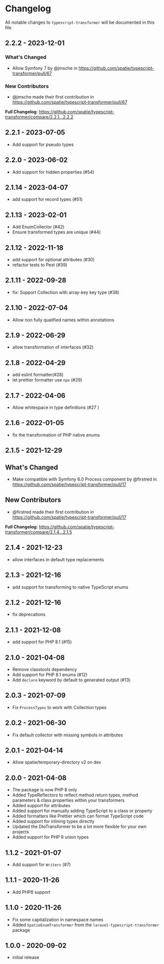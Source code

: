 # Changelog

All notable changes to `typescript-transformer` will be documented in this file

## 2.2.2 - 2023-12-01

### What's Changed

* Allow Symfony 7 by @jmsche in https://github.com/spatie/typescript-transformer/pull/67

### New Contributors

* @jmsche made their first contribution in https://github.com/spatie/typescript-transformer/pull/67

**Full Changelog**: https://github.com/spatie/typescript-transformer/compare/2.2.1...2.2.2

## 2.2.1 - 2023-07-05

- Add support for pseudo types

## 2.2.0 - 2023-06-02

- Add support for hidden properties (#54)

## 2.1.14 - 2023-04-07

- add support for record types (#51)

## 2.1.13 - 2023-02-01

- Add EnumCollector (#42)
- Ensure transformed types are unique (#44)

## 2.1.12 - 2022-11-18

- add support for optional attributes (#30)
- refactor tests to Pest (#39)

## 2.1.11 - 2022-09-28

- fix: Support Collection with array-key key type (#38)

## 2.1.10 - 2022-07-04

- Allow non fully qualified names within annotations

## 2.1.9 - 2022-06-29

- allow transformation of interfaces (#32)

## 2.1.8 - 2022-04-29

- add eslint formatter(#28)
- let prettier formatter use `npx` (#29)

## 2.1.7 - 2022-04-06

- Allow whitespace in type definitions (#27 )

## 2.1.6 - 2022-01-05

- fix the transformation of PHP native enums

## 2.1.5 - 2021-12-29

## What's Changed

- Make compatible with Symfony 6.0 Process component by @firstred in https://github.com/spatie/typescript-transformer/pull/17

## New Contributors

- @firstred made their first contribution in https://github.com/spatie/typescript-transformer/pull/17

**Full Changelog**: https://github.com/spatie/typescript-transformer/compare/2.1.4...2.1.5

## 2.1.4 - 2021-12-23

- allow interfaces in default type replacements

## 2.1.3 - 2021-12-16

- add support for transforming to native TypeScript enums

## 2.1.2 - 2021-12-16

- fix deprecations

## 2.1.1 - 2021-12-08

- add support for PHP 8.1 (#15)

## 2.1.0 - 2021-04-08

- Remove classtools dependency
- Add support for PHP 8.1 enums (#12)
- Add `declare` keyword by default to generated output (#13)

## 2.0.3 - 2021-07-09

- Fix `ProcessTypes` to work with Collection types

## 2.0.2 - 2021-06-30

- Fix default collector with missing symbols in attributes

## 2.0.1 - 2021-04-14

- Allow spatie/temporary-directory v2 on dev

## 2.0.0 - 2021-04-08

- The package is now PHP 8 only
- Added TypeReflectors to reflect method return types, method parameters & class properties within your transformers
- Added support for attributes
- Added support for manually adding TypeScript to a class or property
- Added formatters like Prettier which can format TypeScript code
- Added support for inlining types directly
- Updated the DtoTransformer to be a lot more flexible for your own projects
- Added support for PHP 8 union types

## 1.1.2 - 2021-01-07

- Add support for `Writers` (#7)

## 1.1.1 - 2020-11-26

- Add PHP8 support

## 1.1.0 - 2020-11-26

- Fix some capitalization in namespace names
- Added `SpatieEnumTransformer` from the `laravel-typescript-transformer` package

## 1.0.0 - 2020-09-02

- initial release
